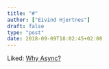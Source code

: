 ```yaml
---
title: "#"
author: ["Eivind Hjertnes"]
draft: false
type: "post"
date: 2018-09-09T18:02:45+02:00
---
```


Liked:
[Why
Async?](https://frontarm.com/courses/async-javascript/promises/why-async/)
